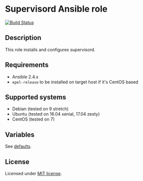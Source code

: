 # Supervisord Ansible role

[![Build Status](https://travis-ci.org/krzysztof-magosa/ansible-role-supervisord.svg?branch=master)](https://travis-ci.org/krzysztof-magosa/ansible-role-supervisord)

## Description
This role installs and configures supervisord.

## Requirements
* Ansible 2.4.x
* `epel-release` to be installed on target host if it's CentOS based

## Supported systems
* Debian (tested on 9 stretch)
* Ubuntu (tested on 16.04 xenial, 17.04 zesty)
* CentOS (tested on 7)

## Variables
See [defaults](defaults/main.yml).

## License
Licensed under [MIT license](LICENSE.txt).
